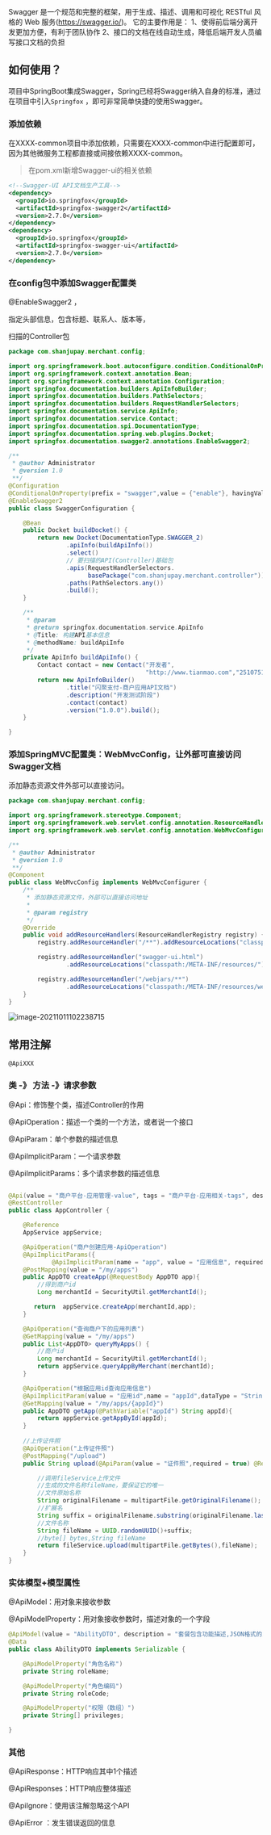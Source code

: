 



Swagger 是一个规范和完整的框架，用于生成、描述、调用和可视化 RESTful 风格的 Web 服务(https://swagger.io/)。 它的主要作用是：
1、使得前后端分离开发更加方便，有利于团队协作
2、接口的文档在线自动生成，降低后端开发人员编写接口文档的负担

## 如何使用？

项目中SpringBoot集成Swagger，Spring已经将Swagger纳入自身的标准，通过在项目中引入`Springfox` ，即可非常简单快捷的使用Swagger。

### 添加依赖

在XXXX-common项目中添加依赖，只需要在XXXX-common中进行配置即可，因为其他微服务工程都直接或间接依赖XXXX-common。

> 在pom.xml新增Swagger-ui的相关依赖

```xml
<!--Swagger-UI API文档生产工具-->
<dependency>
  <groupId>io.springfox</groupId>
  <artifactId>springfox-swagger2</artifactId>
  <version>2.7.0</version>
</dependency>
<dependency>
  <groupId>io.springfox</groupId>
  <artifactId>springfox-swagger-ui</artifactId>
  <version>2.7.0</version>
</dependency>
```

### 在config包中添加Swagger配置类

@EnableSwagger2 ，

指定头部信息，包含标题、联系人、版本等，

扫描的Controller包

```java
package com.shanjupay.merchant.config;

import org.springframework.boot.autoconfigure.condition.ConditionalOnProperty;
import org.springframework.context.annotation.Bean;
import org.springframework.context.annotation.Configuration;
import springfox.documentation.builders.ApiInfoBuilder;
import springfox.documentation.builders.PathSelectors;
import springfox.documentation.builders.RequestHandlerSelectors;
import springfox.documentation.service.ApiInfo;
import springfox.documentation.service.Contact;
import springfox.documentation.spi.DocumentationType;
import springfox.documentation.spring.web.plugins.Docket;
import springfox.documentation.swagger2.annotations.EnableSwagger2;

/**
 * @author Administrator
 * @version 1.0
 **/
@Configuration
@ConditionalOnProperty(prefix = "swagger",value = {"enable"}, havingValue = "true")
@EnableSwagger2
public class SwaggerConfiguration {

    @Bean
    public Docket buildDocket() {
        return new Docket(DocumentationType.SWAGGER_2)
                .apiInfo(buildApiInfo())
                .select()
                // 要扫描的API(Controller)基础包
                .apis(RequestHandlerSelectors.
                      basePackage("com.shanjupay.merchant.controller"))
                .paths(PathSelectors.any())
                .build();
    }

    /**
     * @param
     * @return springfox.documentation.service.ApiInfo
     * @Title: 构建API基本信息
     * @methodName: buildApiInfo
     */
    private ApiInfo buildApiInfo() {
        Contact contact = new Contact("开发者",
                                      "http://www.tianmao.com","2510751@qq.com");
        return new ApiInfoBuilder()
                .title("闪聚支付-商户应用API文档")
                .description("开发测试阶段")
                .contact(contact)
                .version("1.0.0").build();
    }

}

```

### 添加SpringMVC配置类：WebMvcConfig，让外部可直接访问Swagger文档

添加静态资源文件外部可以直接访问。

```java
package com.shanjupay.merchant.config;

import org.springframework.stereotype.Component;
import org.springframework.web.servlet.config.annotation.ResourceHandlerRegistry;
import org.springframework.web.servlet.config.annotation.WebMvcConfigurer;

/**
 * @author Administrator
 * @version 1.0
 **/
@Component
public class WebMvcConfig implements WebMvcConfigurer {
    /**
     * 添加静态资源文件，外部可以直接访问地址
     *
     * @param registry
     */
    @Override
    public void addResourceHandlers(ResourceHandlerRegistry registry) {
        registry.addResourceHandler("/**").addResourceLocations("classpath:/static/");

        registry.addResourceHandler("swagger-ui.html")
                .addResourceLocations("classpath:/META-INF/resources/");

        registry.addResourceHandler("/webjars/**")
                .addResourceLocations("classpath:/META-INF/resources/webjars/");
    }
}

```





![image-20211011102238715](https://i.loli.net/2021/10/11/iVQFbeqJSndRIzg.png)







## 常用注解

`@ApiXXX`

### 类 -》 方法 -》请求参数

@Api：修饰整个类，描述Controller的作用 

@ApiOperation：描述一个类的一个方法，或者说一个接口

@ApiParam：单个参数的描述信息

@ApiImplicitParam：一个请求参数

@ApiImplicitParams：多个请求参数的描述信息

```java

@Api(value = "商户平台-应用管理-value", tags = "商户平台-应用相关-tags", description = "商户平台-应用相关-desc")
@RestController
public class AppController {

    @Reference
    AppService appService;

    @ApiOperation("商户创建应用-ApiOperation")
    @ApiImplicitParams({
            @ApiImplicitParam(name = "app", value = "应用信息", required = true, dataType = "AppDTO", paramType = "body")})
    @PostMapping(value = "/my/apps")
    public AppDTO createApp(@RequestBody AppDTO app){
        //得到商户id
        Long merchantId = SecurityUtil.getMerchantId();

       return  appService.createApp(merchantId,app);
    }

    @ApiOperation("查询商户下的应用列表")
    @GetMapping(value = "/my/apps")
    public List<AppDTO> queryMyApps() {
        //商户id
        Long merchantId = SecurityUtil.getMerchantId();
        return appService.queryAppByMerchant(merchantId);
    }

    @ApiOperation("根据应用id查询应用信息")
    @ApiImplicitParam(value = "应用id",name = "appId",dataType = "String",paramType = "path")
    @GetMapping(value = "/my/apps/{appId}")
    public AppDTO getApp(@PathVariable("appId") String appId){
        return appService.getAppById(appId);
    }
    
    //上传证件照
    @ApiOperation("上传证件照")
    @PostMapping("/upload")
    public String upload(@ApiParam(value = "证件照",required = true) @RequestParam("file") MultipartFile multipartFile) throws IOException {

        //调用fileService上传文件
        //生成的文件名称fileName，要保证它的唯一
        //文件原始名称
        String originalFilename = multipartFile.getOriginalFilename();
        //扩展名
        String suffix = originalFilename.substring(originalFilename.lastIndexOf(".")-1);
        //文件名称
        String fileName = UUID.randomUUID()+suffix;
        //byte[] bytes,String fileName
        return fileService.upload(multipartFile.getBytes(),fileName);
    }
}
```

### 实体模型+模型属性

@ApiModel：用对象来接收参数

@ApiModelProperty：用对象接收参数时，描述对象的一个字段

```java
@ApiModel(value = "AbilityDTO", description = "套餐包含功能描述,JSON格式的角色与权限")
@Data
public class AbilityDTO implements Serializable {

    @ApiModelProperty("角色名称")
    private String roleName;

    @ApiModelProperty("角色编码")
    private String roleCode;

    @ApiModelProperty("权限（数组）")
    private String[] privileges;

}
```

### 其他

@ApiResponse：HTTP响应其中1个描述

@ApiResponses：HTTP响应整体描述

@ApiIgnore：使用该注解忽略这个API

@ApiError ：发生错误返回的信息